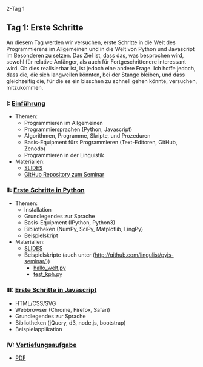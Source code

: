 2-Tag 1

## Tag 1: Erste Schritte

An diesem Tag werden wir versuchen, erste Schritte in die Welt des Programmierens im Allgemeinen und in die Welt von Python und Javascript im Besonderen zu setzen. Das Ziel ist, dass das, was besprochen wird, sowohl für relative Anfänger, als auch für Fortgeschrittenere interessant wird. Ob dies realisierbar ist, ist jedoch eine andere Frage. Ich hoffe jedoch, dass die, die sich langweilen könnten, bei der Stange bleiben, und dass gleichzeitig die, für die es ein bisschen zu schnell gehen könnte, versuchen, mitzukommen.

### I: [Einführung](slides/sitzung-1-1.html)

* Themen:
    - Programmieren im Allgemeinen
    - Programmiersprachen (Python, Javascript)
    - Algorithmen, Programme, Skripte, und Prozeduren
    - Basis-Equipment fürs Programmieren (Text-Editoren, GitHub, Zenodo)
    - Programmieren in der Linguistik
* Materialien:
    - [SLIDES](slides/sitzung-1-1.html)
    - [GitHub Repository zum Seminar](http://github.com/lingulist/pyjs-seminar)

### II: [Erste Schritte in Python](slides/sitzung-1-2.html)

* Themen:
    - Installation
    - Grundlegendes zur Sprache
    - Basis-Equipment (IPython, Python3)
    - Bibliotheken (NumPy, SciPy, Matplotlib, LingPy)
    - Beispielskript
* Materialien:
    - [SLIDES](slides/sitzung-1-2.html)
    - Beispielskripte (auch unter (http://github.com/lingulist/pyjs-seminar/))
        - [hallo_welt.py](code/hallo_welt.py)
        - [test_kph.py](code/test_kph.py)

### III: [Erste Schritte in Javascript](slides/sitzung-1-3.html)

- HTML/CSS/SVG
- Webbrowser (Chrome, Firefox, Safari)
- Grundlegendes zur Sprache
- Bibliotheken (jQuery, d3, node.js, bootstrap)
- Beispielapplikation

### IV: [Vertiefungsaufgabe](slides/sitzung-1-4.pdf)

- [PDF](pdf/sitzung-1-4.pdf)

